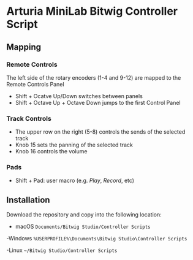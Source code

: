 # Arturia MiniLab Bitwig Controller Script
## Mapping

### Remote Controls
The left side of the rotary encoders (1-4 and 9-12) are mapped to the Remote Controls Panel
- Shift + Ocatve Up/Down switches between panels
- Shift + Octave Up + Octave Down jumps to the first Control Panel

### Track Controls
- The upper row on the right (5-8) controls the sends of the selected track
- Knob 15 sets the panning of the selected track
- Knob 16 controls the volume

### Pads
- Shift + Pad: user macro (e.g. *Play*, *Record*, etc)

## Installation
Download the repository and copy into the following location:
- macOS
`Documents/Bitwig Studio/Controller Scripts`

-Windows
`%USERPROFILE%\Documents\Bitwig Studio\Controller Scripts`

-Linux
`~/Bitwig Studio/Controller Scripts`

